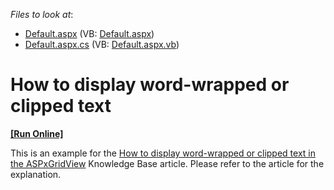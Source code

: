 <!-- default file list -->
*Files to look at*:

* [Default.aspx](./CS/WordWrapClippingAndEllipsis/Default.aspx) (VB: [Default.aspx](./VB/WordWrapClippingAndEllipsis/Default.aspx))
* [Default.aspx.cs](./CS/WordWrapClippingAndEllipsis/Default.aspx.cs) (VB: [Default.aspx.vb](./VB/WordWrapClippingAndEllipsis/Default.aspx.vb))
<!-- default file list end -->
# How to display word-wrapped or clipped text
<!-- run online -->
**[[Run Online]](https://codecentral.devexpress.com/e940/)**
<!-- run online end -->


<p>This is an example for the <a href="https://www.devexpress.com/Support/Center/p/K18122">How to display word-wrapped or clipped text in the ASPxGridView</a> Knowledge Base article. Please refer to the article for the explanation.</p>

<br/>


